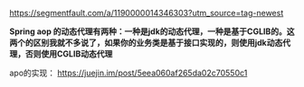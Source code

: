 https://segmentfault.com/a/1190000014346303?utm_source=tag-newest

**Spring aop 的动态代理有两种：一种是jdk的动态代理，一种是基于CGLIB的。这两个的区别我就不多说了，如果你的业务类是基于接口实现的，则使用jdk动态代理，否则使用CGLIB动态代理**

apo的实现： https://juejin.im/post/5eea060af265da02c70550c1